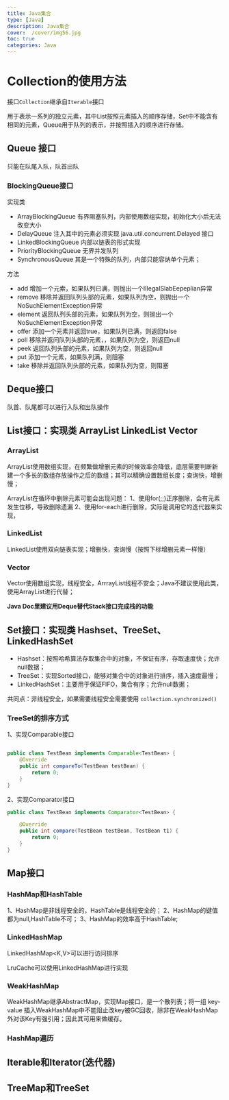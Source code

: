 ```yaml
---
title: Java集合
type: [Java]
description: Java集合
cover:  /cover/img56.jpg
toc: true
categories: Java
---
```




# Collection的使用方法

接口`Collection`继承自`Iterable`接口    

用于表示一系列的独立元素，其中List按照元素插入的顺序存储，Set中不能含有相同的元素，Queue用于队列的表示，并按照插入的顺序进行存储。
<!--more-->
## Queue 接口

只能在队尾入队，队首出队
### BlockingQueue接口
实现类 
* ArrayBlockingQueue 有界阻塞队列，内部使用数组实现，初始化大小后无法改变大小
* DelayQueue 注入其中的元素必须实现 java.util.concurrent.Delayed 接口
* LinkedBlockingQueue 内部以链表的形式实现
* PriorityBlockingQueue 无界并发队列
* SynchronousQueue 其是一个特殊的队列，内部只能容纳单个元素；

方法
* add 增加一个元索，如果队列已满，则抛出一个IIIegaISlabEepeplian异常
* remove   移除并返回队列头部的元素，如果队列为空，则抛出一个NoSuchElementException异常
* element  返回队列头部的元素，如果队列为空，则抛出一个NoSuchElementException异常
* offer  添加一个元素并返回true，如果队列已满，则返回false
* poll  移除并返问队列头部的元素，，如果队列为空，则返回null
* peek  返回队列头部的元素，如果队列为空，则返回null
* put  添加一个元素，如果队列满，则阻塞
* take 移除并返回队列头部的元素，如果队列为空，则阻塞

## Deque接口

队首、队尾都可以进行入队和出队操作


 

## List接口：实现类 ArrayList LinkedList Vector
### ArrayList

ArrayList使用数组实现，在频繁做增删元素的时候效率会降低，底层需要判断新建一个多长的数组存放操作之后的数组；其可以精确设置数组长度；查询快，增删慢；

ArrayList在循环中删除元素可能会出现问题：
1、使用for(;;)正序删除，会有元素发生位移，导致删除遗漏
2、使用for-each进行删除，实际是调用它的迭代器来实现，

### LinkedList
LinkedList使用双向链表实现；增删快，查询慢（按照下标增删元素一样慢） 

### Vector

Vector使用数组实现，线程安全，ArrrayList线程不安全；Java不建议使用此类，使用ArrayList进行代替；

    
    
**Java Doc里建议用Deque替代Stack接口完成栈的功能**


## Set接口：实现类 Hashset、TreeSet、LinkedHashSet

*  Hashset：按照哈希算法存取集合中的对象，不保证有序，存取速度快；允许null数据；
*  TreeSet：实现Sorted接口，能够对集合中的对象进行排序，插入速度最慢；
* LinkedHashSet：主要用于保证FIFO，集合有序；允许null数据；

共同点：非线程安全，如果需要线程安全需要使用 `collection.synchronized()`

### TreeSet的排序方式

1、实现Comparable接口

```java

public class TestBean implements Comparable<TestBean> {
    @Override
    public int compareTo(TestBean testBean) {
        return 0;
    }
}

```


2、实现Comparator接口

```java
public class TestBean implements Comparator<TestBean> {

    @Override
    public int compare(TestBean testBean, TestBean t1) {
        return 0;
    }
}

```



## Map接口

### HashMap和HashTable
1、HashMap是非线程安全的，HashTable是线程安全的；
2、HashMap的键值都为null,HashTable不可；
3、HashMap的效率高于HashTable;


### LinkedHashMap

LinkedHashMap<K,V>可以进行访问排序

LruCache可以使用LinkedHashMap进行实现

### WeakHashMap

WeakHashMap继承AbstractMap，实现Map接口，是一个散列表；将一组 key-value 插入WeakHashMap中不能阻止改key被GC回收，除非在WeakHashMap外对该Key有强引用；因此其可用来做缓存。


### HashMap遍历



##  Iterable和Iterator(迭代器)



## TreeMap和TreeSet



